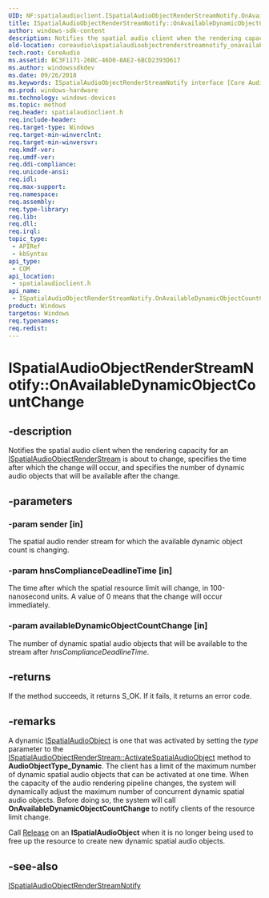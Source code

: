 ```yaml
---
UID: NF:spatialaudioclient.ISpatialAudioObjectRenderStreamNotify.OnAvailableDynamicObjectCountChange
title: ISpatialAudioObjectRenderStreamNotify::OnAvailableDynamicObjectCountChange
author: windows-sdk-content
description: Notifies the spatial audio client when the rendering capacity for an ISpatialAudioObjectRenderStream is about to change, specifies the time after which the change will occur, and specifies the number of dynamic audio objects that will be available after the change.
old-location: coreaudio\ispatialaudioobjectrenderstreamnotify_onavailabledynamicobjectcountchange.htm
tech.root: CoreAudio
ms.assetid: BC3F1171-26BC-46D0-8AE2-6BCD2393D617
ms.author: windowssdkdev
ms.date: 09/26/2018
ms.keywords: ISpatialAudioObjectRenderStreamNotify interface [Core Audio],OnAvailableDynamicObjectCountChange method, ISpatialAudioObjectRenderStreamNotify.OnAvailableDynamicObjectCountChange, ISpatialAudioObjectRenderStreamNotify::OnAvailableDynamicObjectCountChange, OnAvailableDynamicObjectCountChange, OnAvailableDynamicObjectCountChange method [Core Audio], OnAvailableDynamicObjectCountChange method [Core Audio],ISpatialAudioObjectRenderStreamNotify interface, coreaudio.ispatialaudioobjectrenderstreamnotify_onavailabledynamicobjectcountchange, spatialaudioclient/ISpatialAudioObjectRenderStreamNotify::OnAvailableDynamicObjectCountChange
ms.prod: windows-hardware
ms.technology: windows-devices
ms.topic: method
req.header: spatialaudioclient.h
req.include-header: 
req.target-type: Windows
req.target-min-winverclnt: 
req.target-min-winversvr: 
req.kmdf-ver: 
req.umdf-ver: 
req.ddi-compliance: 
req.unicode-ansi: 
req.idl: 
req.max-support: 
req.namespace: 
req.assembly: 
req.type-library: 
req.lib: 
req.dll: 
req.irql: 
topic_type:
 - APIRef
 - kbSyntax
api_type:
 - COM
api_location:
 - spatialaudioclient.h
api_name:
 - ISpatialAudioObjectRenderStreamNotify.OnAvailableDynamicObjectCountChange
product: Windows
targetos: Windows
req.typenames: 
req.redist: 
---
```


# ISpatialAudioObjectRenderStreamNotify::OnAvailableDynamicObjectCountChange


## -description


Notifies the spatial audio client when the rendering capacity for an <a href="https://msdn.microsoft.com/B4D10CC6-62BF-4D20-910F-E39DF812010D">ISpatialAudioObjectRenderStream</a> is about to change, specifies the time after which the change will occur, and specifies the number of dynamic audio objects that will be available after the change.


## -parameters




### -param sender [in]

The spatial audio render stream for which the available dynamic object count is changing.


### -param hnsComplianceDeadlineTime [in]

The time after which the spatial resource limit will change, in 100-nanosecond units. A value of  0 means that the change will occur immediately.


### -param availableDynamicObjectCountChange [in]

The number of dynamic spatial audio objects that will be available to the stream after <i>hnsComplianceDeadlineTime</i>.


## -returns



If the method succeeds, it returns S_OK. If it fails, it returns an error code.




## -remarks



A dynamic <a href="https://msdn.microsoft.com/EE83AF5F-4342-4CF2-81A7-1123F8DAFA6F">ISpatialAudioObject</a> is one that was activated by setting the <i>type</i> parameter to the  <a href="https://msdn.microsoft.com/1B99E7FB-0796-4902-9B00-470FD08F8AFA">ISpatialAudioObjectRenderStream::ActivateSpatialAudioObject</a> method to <b>AudioObjectType_Dynamic</b>. The client has a limit of the maximum number of dynamic spatial audio objects that can be activated at one time. When the capacity of the audio rendering pipeline changes, the system will dynamically adjust the maximum number of concurrent dynamic spatial audio objects. Before doing so, the system will call <b>OnAvailableDynamicObjectCountChange</b> to notify clients of the resource limit change. 

Call <a href="https://msdn.microsoft.com/4b494c6f-f0ee-4c35-ae45-ed956f40dc7a">Release</a> on an <b>ISpatialAudioObject</b> when it is no longer being used to free up the resource to create new dynamic spatial audio objects.




## -see-also




<a href="https://msdn.microsoft.com/3729D985-9040-43AD-A8B0-045509FE2F20">ISpatialAudioObjectRenderStreamNotify</a>
 

 

